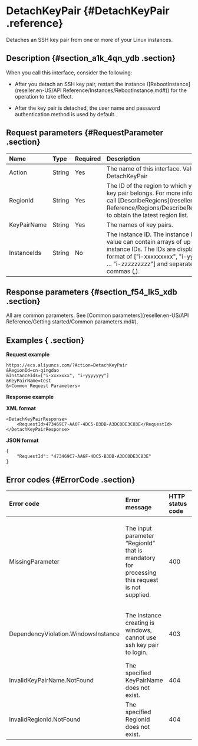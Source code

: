 # DetachKeyPair {#DetachKeyPair .reference}

Detaches an SSH key pair from one or more of your Linux instances.

## Description {#section_a1k_4qn_ydb .section}

When you call this interface, consider the following:

-   After you detach an SSH key pair, restart the instance \([RebootInstance](reseller.en-US/API Reference/Instances/RebootInstance.md#)\) for the operation to take effect.

-   After the key pair is detached, the user name and password authentication method is used by default.


## Request parameters {#RequestParameter .section}

|Name|Type|Required|Description|
|:---|:---|:-------|:----------|
|Action|String|Yes|The name of this interface. Value: DetachKeyPair|
|RegionId|String|Yes|The ID of the region to which your SSH key pair belongs. For more information, call [DescribeRegions](reseller.en-US/API Reference/Regions/DescribeRegions.md#) to obtain the latest region list.|
|KeyPairName|String|Yes|The names of key pairs.|
|InstanceIds|String|No|The instance ID. The instance ID. The value can contain arrays of up to 50 instance IDs. The IDs are displayed in the format of \["i-xxxxxxxxx", "i-yyyyyyyyy", … "i-zzzzzzzzz"\] and separated by commas \(,\).|

## Response parameters {#section_f54_lk5_xdb .section}

All are common parameters. See [Common parameters](reseller.en-US/API Reference/Getting started/Common parameters.md#).

## Examples { .section}

**Request example** 

```
https://ecs.aliyuncs.com/?Action=DetachKeyPair
&RegionId=cn-qingdao
&InstanceIds=["i-xxxxxxx", "i-yyyyyyy"]
&KeyPairName=test
&<Common Request Parameters>
```

**Response example** 

**XML format** 

```
<DetachKeyPairResponse>
    <RequestId>473469C7-AA6F-4DC5-B3DB-A3DC0DE3C83E</RequestId>
</DetachKeyPairResponse>
```

 **JSON format** 

```
{
    "RequestId": "473469C7-AA6F-4DC5-B3DB-A3DC0DE3C83E"
}
```

## Error codes {#ErrorCode .section}

|Error code|Error message|HTTP status code |Note|
|:---------|:------------|:----------------|:---|
|MissingParameter|The input parameter “RegionId” that is mandatory for processing this request is not supplied.|400|You must specify the parameter `RegionId`.  Or you are not authorized to use the resource in the specified region.|
|DependencyViolation.WindowsInstance|The instance creating is windows, cannot use ssh key pair to login.|403|SSH key pairs are not supported for Windows instances.|
|InvalidKeyPairName.NotFound|The specified KeyPairName does not exist.|404|The specified `KeyPairName` does not exist.|
|InvalidRegionId.NotFound|The specified RegionId does not exist.|404|The specified `RegionId` does not exist.|

